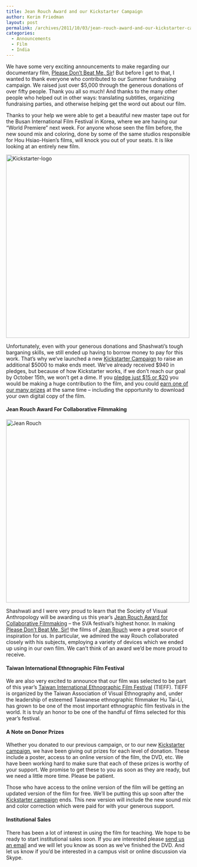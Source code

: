 ```yaml
---
title: Jean Rouch Award and our Kickstarter Campaign
author: Kerim Friedman
layout: post
permalink: /archives/2011/10/03/jean-rouch-award-and-our-kickstarter-campaign/
categories:
  - Announcements
  - Film
  - India
---
```

We have some very exciting announcements to make regarding our documentary film, <a href="http://dontbeatmesir.com" onclick="_gaq.push(['_trackEvent', 'outbound-article', 'http://dontbeatmesir.com', 'Please Don&#8217;t Beat Me, Sir']);" >Please Don&#8217;t Beat Me, Sir</a>! But before I get to that, I wanted to thank everyone who contributed to our Summer fundraising campaign. We raised just over $5,000 through the generous donations of over fifty people. Thank you all so much! And thanks to the many other people who helped out in other ways: translating subtitles, organizing fundraising parties, and otherwise helping get the word out about our film.

Thanks to your help we were able to get a beautiful new master tape out for the Busan International Film Festival in Korea, where we are having our &#8220;World Premiere&#8221; next week. For anyone whose seen the film before, the new sound mix and coloring, done by some of the same studios responsible for Hou Hsiao-Hsien&#8217;s films, will knock you out of your seats. It is like looking at an entirely new film.

<a href="http://www.kickstarter.com/projects/kerim/please-dont-beate-me-sir-documentary-film-set-in-i" onclick="_gaq.push(['_trackEvent', 'outbound-article', 'http://www.kickstarter.com/projects/kerim/please-dont-beate-me-sir-documentary-film-set-in-i', '']);" ><img style="max-width: 638px;" src="https://img.skitch.com/20111003-pht3rf7264i3m4w924rpaqamwy.medium.jpg" alt="Kickstarter-logo" width="500px" /></a>

Unfortunately, even with your generous donations and Shashwati&#8217;s tough barganing skills, we still ended up having to borrow money to pay for this work. That&#8217;s why we&#8217;ve launched a new <a href="http://www.kickstarter.com/projects/kerim/please-dont-beate-me-sir-documentary-film-set-in-i" onclick="_gaq.push(['_trackEvent', 'outbound-article', 'http://www.kickstarter.com/projects/kerim/please-dont-beate-me-sir-documentary-film-set-in-i', 'Kickstarter Campaign']);" >Kickstarter Campaign</a> to raise an additional $5000 to make ends meet. We&#8217;ve already received $940 in pledges, but because of how Kickstarter works, if we don&#8217;t reach our goal by October 15th, we won&#8217;t get a dime. If you <a href="http://www.kickstarter.com/projects/kerim/please-dont-beate-me-sir-documentary-film-set-in-i" onclick="_gaq.push(['_trackEvent', 'outbound-article', 'http://www.kickstarter.com/projects/kerim/please-dont-beate-me-sir-documentary-film-set-in-i', 'pledge just $15 or $20']);" >pledge just $15 or $20</a> you would be making a huge contribution to the film, and you could <a href="http://www.kickstarter.com/projects/kerim/please-dont-beate-me-sir-documentary-film-set-in-i" onclick="_gaq.push(['_trackEvent', 'outbound-article', 'http://www.kickstarter.com/projects/kerim/please-dont-beate-me-sir-documentary-film-set-in-i', 'earn one of our many prizes']);" >earn one of our many prizes</a> at the same time &#8211; including the opportunity to download your own digital copy of the film.

#### Jean Rouch Award For Collaborative Filmmaking

<img style="max-width: 638px;" src="https://img.skitch.com/20111002-engfxk71885p8yydq7c122yym7.medium.jpg" alt="Jean Rouch" width="500px" />

Shashwati and I were very proud to learn that the Society of Visual Anthropology will be awarding us this year&#8217;s <a href="http://societyforvisualanthropology.org/?p=1450" onclick="_gaq.push(['_trackEvent', 'outbound-article', 'http://societyforvisualanthropology.org/?p=1450', 'Jean Rouch Award for Collaborative Filmmaking']);" >Jean Rouch Award for Collaborative Filmmaking</a> &#8211; the SVA festival&#8217;s highest honor. In making <a href="http://dontbeatmesir.com" onclick="_gaq.push(['_trackEvent', 'outbound-article', 'http://dontbeatmesir.com', 'Please Don&#8217;t Beat Me, Sir!']);" >Please Don&#8217;t Beat Me, Sir!</a> the films of <a href="http://www.der.org/jean-rouch/content/index.php?id=about" onclick="_gaq.push(['_trackEvent', 'outbound-article', 'http://www.der.org/jean-rouch/content/index.php?id=about', 'Jean Rouch']);" >Jean Rouch</a> were a great source of inspiration for us. In particular, we admired the way Rouch collaborated closely with his subjects, employing a variety of devices which we ended up using in our own film. We can&#8217;t think of an award we&#8217;d be more proud to receive.

#### Taiwan International Ethnographic Film Festival

We are also very excited to announce that our film was selected to be part of this year&#8217;s <a href="http://www.tieff.sinica.edu.tw/ch/2011/en_films_a1.html" onclick="_gaq.push(['_trackEvent', 'outbound-article', 'http://www.tieff.sinica.edu.tw/ch/2011/en_films_a1.html', 'Taiwan International Ethnographic Film Festival']);" >Taiwan International Ethnographic Film Festival</a> (TIEFF). TIEFF is organized by the Taiwan Association of Visual Ethnography and, under the leadership of esteemed Taiwanese ethnographic filmmaker Hu Tai-Li, has grown to be one of the most important ethnographic film festivals in the world. It is truly an honor to be one of the handful of films selected for this year&#8217;s festival.

#### A Note on Donor Prizes

Whether you donated to our previous campaign, or to our new <a href="http://www.kickstarter.com/projects/kerim/please-dont-beate-me-sir-documentary-film-set-in-i" onclick="_gaq.push(['_trackEvent', 'outbound-article', 'http://www.kickstarter.com/projects/kerim/please-dont-beate-me-sir-documentary-film-set-in-i', 'Kickstarter campaign']);" >Kickstarter campaign</a>, we have been giving out prizes for each level of donation. These include a poster, access to an online version of the film, the DVD, etc. We have been working hard to make sure that each of these prizes is worthy of your support. We promise to get these to you as soon as they are ready, but we need a little more time. Please be patient.

Those who have access to the online version of the film will be getting an updated version of the film for free. We&#8217;ll be putting this up soon after the <a href="http://www.kickstarter.com/projects/kerim/please-dont-beate-me-sir-documentary-film-set-in-i" onclick="_gaq.push(['_trackEvent', 'outbound-article', 'http://www.kickstarter.com/projects/kerim/please-dont-beate-me-sir-documentary-film-set-in-i', 'Kickstarter campaign']);" >Kickstarter campaign</a> ends. This new version will include the new sound mix and color correction which were paid for with your generous support.

#### Institutional Sales

There has been a lot of interest in using the film for teaching. We hope to be ready to start institutional sales soon. If you are interested please <a href="mailto:info@fournineandahalf.com" onclick="_gaq.push(['_trackEvent','mailto','info@fournineandahalf.com']);" >send us an email</a> and we will let you know as soon as we&#8217;ve finished the DVD. And let us know if you&#8217;d be interested in a campus visit or online discussion via Skype.

